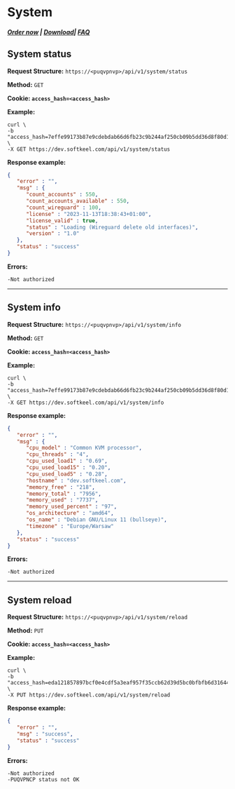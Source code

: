 # System

##### [Order now](https://panel.puqcloud.com/index.php?rp=/store/puqvpn) | [Download](https://download.puqcloud.com/cp/puqvpncp/)| [FAQ](https://faq.puqcloud.com)

## System status

**Request Structure:** `https://<puqvpnvp>/api/v1/system/status`

**Method:** `GET`

**Cookie: `access_hash=<access_hash>`**

**Example:**

```shell
curl \
-b "access_hash=7effe99173b87e9cdebdab66d6fb23c9b244af250cb09b5dd36d8f80d14a8510b2d00bcba7290252" \
-X GET https://dev.softkeel.com/api/v1/system/status
```

**Response example:**

```JSON
{
   "error" : "",
   "msg" : {
      "count_accounts" : 550,
      "count_accounts_available" : 550,
      "count_wireguard" : 100,
      "license" : "2023-11-13T18:38:43+01:00",
      "license_valid" : true,
      "status" : "Loading (Wireguard delete old interfaces)",
      "version" : "1.0"
   },
   "status" : "success"
}
```

**Errors:**

```
-Not authorized
```

- - - - - -

## System info

**Request Structure:** `https://<puqvpnvp>/api/v1/system/info`

**Method:** `GET`

**Cookie: `access_hash=<access_hash>`**

**Example:**

```shell
curl \
-b "access_hash=7effe99173b87e9cdebdab66d6fb23c9b244af250cb09b5dd36d8f80d14a8510b2d00bcba7290252" \
-X GET https://dev.softkeel.com/api/v1/system/info
```

**Response example:**

```JSON
{
   "error" : "",
   "msg" : {
      "cpu_model" : "Common KVM processor",
      "cpu_threads" : "4",
      "cpu_used_load1" : "0.69",
      "cpu_used_load15" : "0.20",
      "cpu_used_load5" : "0.28",
      "hostname" : "dev.softkeel.com",
      "memory_free" : "218",
      "memory_total" : "7956",
      "memory_used" : "7737",
      "memory_used_percent" : "97",
      "os_architecture" : "amd64",
      "os_name" : "Debian GNU/Linux 11 (bullseye)",
      "timezone" : "Europe/Warsaw"
   },
   "status" : "success"
}
```

**Errors:**

```
-Not authorized
```

- - - - - -

## System reload

**Request Structure:** `https://<puqvpnvp>/api/v1/system/reload`

**Method:** `PUT`

**Cookie: `access_hash=<access_hash>`**

**Example:**

```shell
curl \
-b "access_hash=eda121857897bcf0e4cdf5a3eaf957f35ccb62d39d5bc0bfbfb6d31644eee3cd7f8365e71ad94a60" \
-X PUT https://dev.softkeel.com/api/v1/system/reload
```

**Response example:**

```JSON
{
   "error" : "",
   "msg" : "success",
   "status" : "success"
}
```

**Errors:**

```
-Not authorized
-PUQVPNCP status not OK
```

##  
